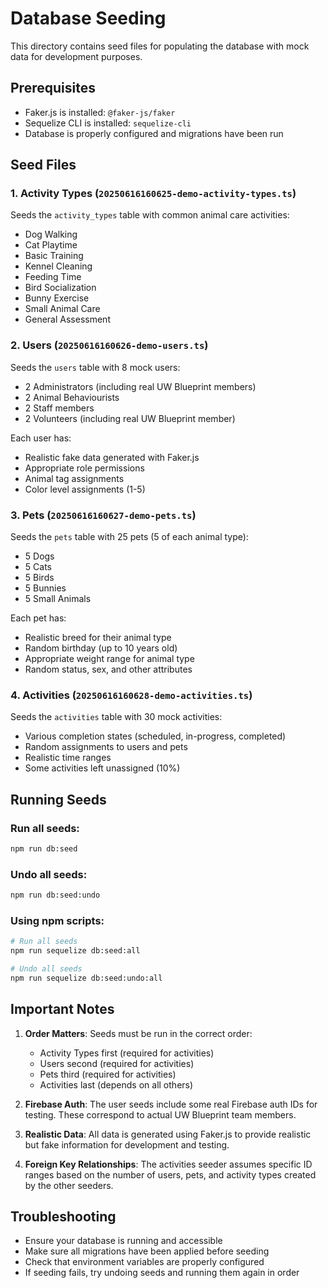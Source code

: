 # Database Seeding

This directory contains seed files for populating the database with mock data for development purposes.

## Prerequisites

- Faker.js is installed: `@faker-js/faker`
- Sequelize CLI is installed: `sequelize-cli`
- Database is properly configured and migrations have been run

## Seed Files

### 1. Activity Types (`20250616160625-demo-activity-types.ts`)
Seeds the `activity_types` table with common animal care activities:
- Dog Walking
- Cat Playtime
- Basic Training
- Kennel Cleaning
- Feeding Time
- Bird Socialization
- Bunny Exercise
- Small Animal Care
- General Assessment

### 2. Users (`20250616160626-demo-users.ts`)
Seeds the `users` table with 8 mock users:
- 2 Administrators (including real UW Blueprint members)
- 2 Animal Behaviourists
- 2 Staff members
- 2 Volunteers (including real UW Blueprint member)

Each user has:
- Realistic fake data generated with Faker.js
- Appropriate role permissions
- Animal tag assignments
- Color level assignments (1-5)

### 3. Pets (`20250616160627-demo-pets.ts`)
Seeds the `pets` table with 25 pets (5 of each animal type):
- 5 Dogs
- 5 Cats
- 5 Birds
- 5 Bunnies
- 5 Small Animals

Each pet has:
- Realistic breed for their animal type
- Random birthday (up to 10 years old)
- Appropriate weight range for animal type
- Random status, sex, and other attributes

### 4. Activities (`20250616160628-demo-activities.ts`)
Seeds the `activities` table with 30 mock activities:
- Various completion states (scheduled, in-progress, completed)
- Random assignments to users and pets
- Realistic time ranges
- Some activities left unassigned (10%)

## Running Seeds

### Run all seeds:
```bash
npm run db:seed
```

### Undo all seeds:
```bash
npm run db:seed:undo
```

### Using npm scripts:
```bash
# Run all seeds
npm run sequelize db:seed:all

# Undo all seeds  
npm run sequelize db:seed:undo:all
```

## Important Notes

1. **Order Matters**: Seeds must be run in the correct order:
   - Activity Types first (required for activities)
   - Users second (required for activities)
   - Pets third (required for activities)
   - Activities last (depends on all others)

2. **Firebase Auth**: The user seeds include some real Firebase auth IDs for testing. These correspond to actual UW Blueprint team members.

3. **Realistic Data**: All data is generated using Faker.js to provide realistic but fake information for development and testing.

4. **Foreign Key Relationships**: The activities seeder assumes specific ID ranges based on the number of users, pets, and activity types created by the other seeders.

## Troubleshooting

- Ensure your database is running and accessible
- Make sure all migrations have been applied before seeding
- Check that environment variables are properly configured
- If seeding fails, try undoing seeds and running them again in order
